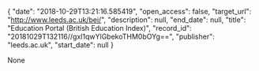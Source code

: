 {
  "date": "2018-10-29T13:21:16.585419", 
  "open_access": false, 
  "target_url": "http://www.leeds.ac.uk/bei/", 
  "description": null, 
  "end_date": null, 
  "title": "Education Portal (British Education Index)", 
  "record_id": "20181029T132116//gxI1qwYlGbekoTHM0bOYg==", 
  "publisher": "leeds.ac.uk", 
  "start_date": null
}

None